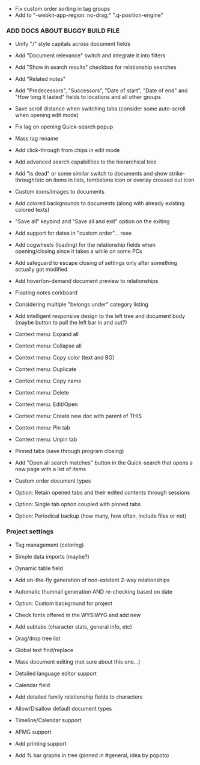 - Fix custom order sorting in tag groups
- Add to "-webkit-app-region: no-drag;" ".q-position-engine" 
### ADD DOCS ABOUT BUGGY BUILD FILE

- Unify "/" style capitals across document fields
- Add "Document relevance" switch and integrate it into filters
- Add "Show in search results" checkbox for relationship searches
- Add "Related notes"
- Add "Predecessors", "Successors", "Date of start", "Date of end" and "How long it lasted" fields to locations and all other groups
- Save scroll distance when switching tabs (consider some auto-scroll when opening edit mode)
- Fix lag on opening Quick-search popup
- Mass tag rename
- Add click-through from chips in edit mode
- Add advanced search capabilities to the hierarchical tree
- Add "is dead" or some similar switch to documents and show strike-through/etc on items in lists, tombstone icon or overlay crossed out icon
- Custom icons/images to documents
- Add colored backgrounds to documents (along with already existing colored texts)
- "Save all" keybind and "Save all and exit" option on the exiting
- Add support for dates in "custom order"... reee
- Add cogwheels (loading) for the relationship fields when opening/closing since it takes a while on some PCs
- Add safeguard to escape closing of settings only after something actually got modified
- Add hover/on-demand document preview to relationships
- Floating notes corkboard

- Considering multiple "belongs under" category listing
- Add intelligent responsive design to the left tree and document body (maybe button to pull the left bar in and out?)
- Context menu: Expand all
- Context menu: Collapse all
- Context menu: Copy color (text and BG)
- Context menu: Duplicate
- Context menu: Copy name
- Context menu: Delete
- Context menu: Edit/Open
- Context menu: Create new doc with parent of THIS
- Context menu: Pin tab
- Context menu: Unpin tab

- Pinned tabs (save through program closing)

- Add "Open all search matches" button in the Quick-search that opens a new page with a list of items
- Custom order document types
- Option: Retain opened tabs and their edited contents through sessions
- Option: Single tab option coupled with pinned tabs
- Option: Periodical backup (how many, how often, include files or not)

### Project settings

- Tag management (coloring)

- Simple data imports (maybe?)

- Dynamic table field

- Add on-the-fly generation of non-existent 2-way relationships

- Automatic thumnail generation AND re-checking based on date

- Option: Custom background for project
- Check fonts offered in the WYSIWYG and add new
- Add subtabs (character stats, general info, etc)
- Drag/drop tree list
- Global text find/replace
- Mass document editing (not sure about this one...)

- Detailed language editor support
- Calendar field
- Add detailed family relationship fields to characters
- Allow/Disallow default document types
- Timeline/Calendar support
- AFMG support
- Add printing support
- Add % bar graphs in tree (pinned in #general, idea by popoto)
